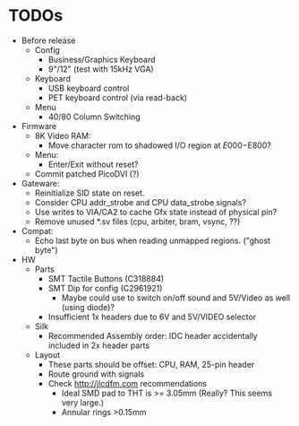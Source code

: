 # TODOs

* Before release
  * Config
    * Business/Graphics Keyboard
    * 9"/12" (test with 15kHz VGA)
  * Keyboard
    * USB keyboard control
    * PET keyboard control (via read-back)
  * Menu
    * 40/80 Column Switching
* Firmware
  * 8K Video RAM:
    * Move character rom to shadowed I/O region at $E000-$E800?
  * Menu:
    * Enter/Exit without reset?
  * Commit patched PicoDVI (?)
* Gateware:
  * Reinitialize SID state on reset.
  * Consider CPU addr_strobe and CPU data_strobe signals?
  * Use writes to VIA/CA2 to cache Gfx state instead of physical pin?
  * Remove unused *.sv files (cpu, arbiter, bram, vsync, ??)
* Compat:
  * Echo last byte on bus when reading unmapped regions. ("ghost byte")
* HW
  * Parts
    * SMT Tactile Buttons (C318884)
    * SMT Dip for config (C2961921)
      * Maybe could use to switch on/off sound and 5V/Video as well (using diode)?
    * Insufficient 1x headers due to 6V and 5V/VIDEO selector
  * Silk
    * Recommended Assembly order: IDC header accidentally included in 2x header parts
  * Layout
    * These parts should be offset: CPU, RAM, 25-pin header
    * Route ground with signals
    * Check http://jlcdfm.com recommendations
      * Ideal SMD pad to THT is >= 3.05mm (Really? This seems very large.)
      * Annular rings >0.15mm
